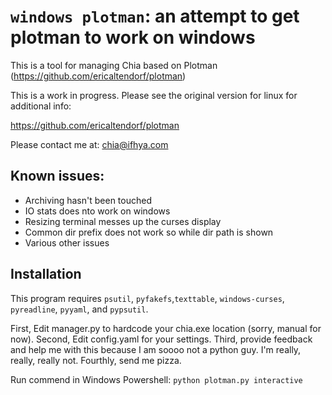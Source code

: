 # `windows plotman`: an attempt to get plotman to work on windows

This is a tool for managing Chia based on Plotman (https://github.com/ericaltendorf/plotman)

This is a work in progress.  Please see the original version for linux for additional info:

https://github.com/ericaltendorf/plotman

Please contact me at: chia@ifhya.com


##  Known issues:

- Archiving hasn't been touched
- IO stats does nto work on windows
- Resizing terminal messes up the curses display
- Common dir prefix does not work so while dir path is shown
- Various other issues

## Installation

This program requires `psutil`, `pyfakefs`,`texttable`, `windows-curses`, `pyreadline`, `pyyaml`, and `pypsutil`.

First, Edit manager.py to hardcode your chia.exe location (sorry, manual for now).  Second, Edit config.yaml for your settings.  Third, provide feedback and help me with this because I am soooo not a python guy.  I'm really, really, really not.  Fourthly, send me pizza.

Run commend in Windows Powershell: `python plotman.py interactive`